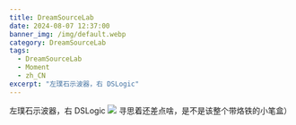 ```yaml
---
title: DreamSourceLab
date: 2024-08-07 12:37:00
banner_img: /img/default.webp
category: DreamSourceLab
tags: 
  - DreamSourceLab
  - Moment
  - zh_CN
excerpt: "左璞石示波器，右 DSLogic"
---
```


左璞石示波器，右 DSLogic
![ ](/img/Moment/IMG_20240807_123716.webp)
寻思着还差点啥，是不是该整个带烙铁的小笔盒）